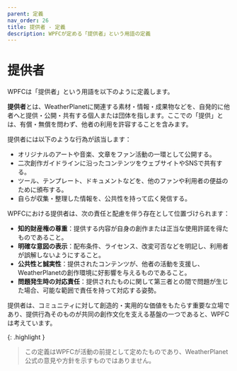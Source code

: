 ```yaml
---
parent: 定義
nav_order: 26
title: 提供者 - 定義
description: WPFCが定める「提供者」という用語の定義
---
```


# 提供者

WPFCは「提供者」という用語を以下のように定義します。

**提供者**とは、WeatherPlanetに関連する素材・情報・成果物などを、自発的に他者へと提供・公開・共有する個人または団体を指します。ここでの「提供」とは、有償・無償を問わず、他者の利用を許容することを含みます。

提供者には以下のような行為が該当します：

- オリジナルのアートや音楽、文章をファン活動の一環として公開する。
- 二次創作ガイドラインに沿ったコンテンツをウェブサイトやSNSで共有する。
- ツール、テンプレート、ドキュメントなどを、他のファンや利用者の便益のために頒布する。
- 自らが収集・整理した情報を、公共性を持って広く発信する。

WPFCにおける提供者は、次の責任と配慮を伴う存在として位置づけられます：

- **知的財産権の尊重**：提供する内容が自身の創作または正当な使用許諾を得たものであること。
- **明確な意図の表示**：配布条件、ライセンス、改変可否などを明記し、利用者が誤解しないようにすること。
- **公共性と誠実性**：提供されたコンテンツが、他者の活動を支援し、WeatherPlanetの創作環境に好影響を与えるものであること。
- **問題発生時の対応責任**：提供されたものに関して第三者との間で問題が生じた場合、可能な範囲で責任を持って対応する姿勢。

提供者は、コミュニティに対して創造的・実用的な価値をもたらす重要な立場であり、提供行為そのものが共同の創作文化を支える基盤の一つであると、WPFCは考えています。

{: .highlight }
> この定義はWPFCが活動の前提として定めたものであり、WeatherPlanet公式の意見や方針を示すものではありません。
